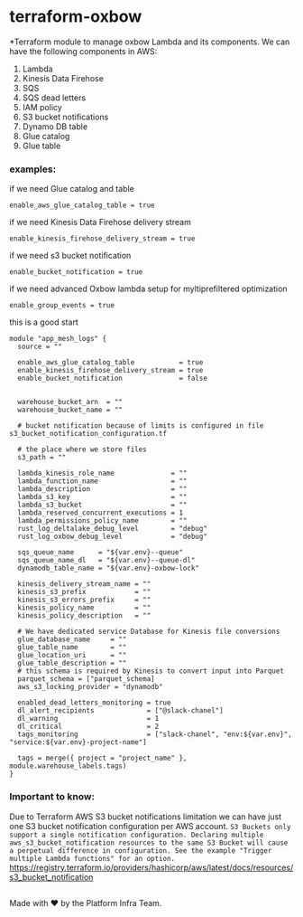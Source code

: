 # terraform-oxbow
*Terraform module to manage oxbow Lambda and its components.
We can have the following components in AWS:
1. Lambda
2. Kinesis Data Firehose
3. SQS 
4. SQS dead letters
5. IAM policy
6. S3 bucket notifications
7. Dynamo DB table
8. Glue catalog
9. Glue table

### examples:
if we need Glue catalog and table
```
enable_aws_glue_catalog_table = true
```
if we need Kinesis Data Firehose delivery stream 
```
enable_kinesis_firehose_delivery_stream = true
```
if we need s3 bucket notification 
```
enable_bucket_notification = true
```
if we need advanced Oxbow lambda setup for myltiprefiltered optimization
```
enable_group_events = true
```

this is a good start
```
module "app_mesh_logs" {
  source = ""

  enable_aws_glue_catalog_table           = true
  enable_kinesis_firehose_delivery_stream = true
  enable_bucket_notification              = false


  warehouse_bucket_arn  = ""
  warehouse_bucket_name = ""

  # bucket notification because of limits is configured in file s3_bucket_notification_configuration.tf

  # the place where we store files
  s3_path = ""

  lambda_kinesis_role_name              = ""
  lambda_function_name                  = ""
  lambda_description                    = ""
  lambda_s3_key                         = ""
  lambda_s3_bucket                      = ""
  lambda_reserved_concurrent_executions = 1
  lambda_permissions_policy_name        = ""
  rust_log_deltalake_debug_level        = "debug"
  rust_log_oxbow_debug_level            = "debug"

  sqs_queue_name      = "${var.env}--queue"
  sqs_queue_name_dl   = "${var.env}--queue-dl"
  dynamodb_table_name = "${var.env}-oxbow-lock"

  kinesis_delivery_stream_name = ""
  kinesis_s3_prefix            = ""
  kinesis_s3_errors_prefix     = ""
  kinesis_policy_name          = ""
  kinesis_policy_description   = ""

  # We have dedicated service Database for Kinesis file conversions
  glue_database_name     = ""
  glue_table_name        = ""
  glue_location_uri      = ""
  glue_table_description = ""
  # this schema is required by Kinesis to convert input into Parquet
  parquet_schema = ["parquet_schema]
  aws_s3_locking_provider = "dynamodb"

  enabled_dead_letters_monitoring = true
  dl_alert_recipients             = ["@slack-chanel"]
  dl_warning                      = 1
  dl_critical                     = 2
  tags_monitoring                 = ["slack-chanel", "env:${var.env}", "service:${var.env}-project-name"]

  tags = merge({ project = "project_name" }, module.warehouse_labels.tags)
}
```



### Important to know:
Due to Terraform AWS S3 bucket notifications limitation we can have just one S3 bucket notification configuration per AWS account.
`
S3 Buckets only support a single notification configuration. Declaring multiple aws_s3_bucket_notification resources to the same S3 Bucket will cause a perpetual difference in configuration. See the example "Trigger multiple Lambda functions" for an option.
`
https://registry.terraform.io/providers/hashicorp/aws/latest/docs/resources/s3_bucket_notification
##
Made with ❤️ by the Platform Infra Team.
